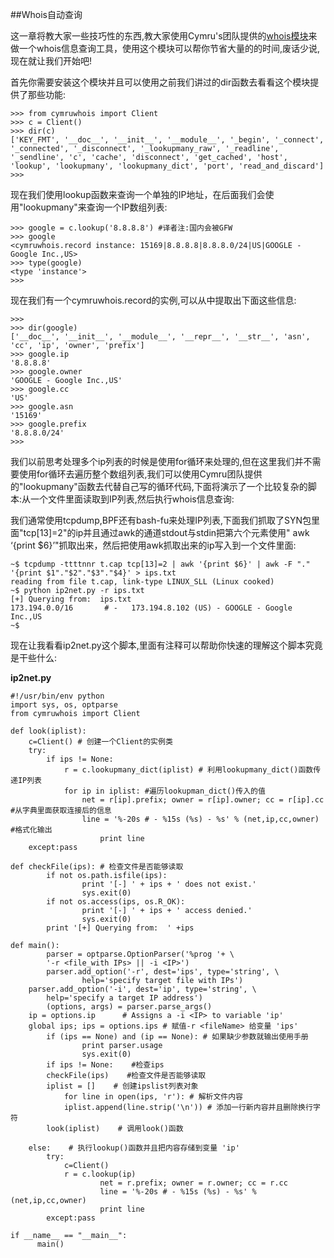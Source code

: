 ##Whois自动查询

这一章将教大家一些技巧性的东西,教大家使用Cymru's团队提供的[whois模块](https://pypi.python.org/pypi/cymruwhois/1.0)来做一个whois信息查询工具，使用这个模块可以帮你节省大量的的时间,废话少说,现在就让我们开始吧!

首先你需要安装这个模块并且可以使用之前我们讲过的dir函数去看看这个模块提供了那些功能:

```
>>> from cymruwhois import Client
>>> c = Client()
>>> dir(c)
['KEY_FMT', '__doc__', '__init__', '__module__', '_begin', '_connect', '_connected', '_disconnect', '_lookupmany_raw', '_readline', '_sendline', 'c', 'cache', 'disconnect', 'get_cached', 'host', 'lookup', 'lookupmany', 'lookupmany_dict', 'port', 'read_and_discard']
>>>
```

现在我们使用lookup函数来查询一个单独的IP地址，在后面我们会使用"lookupmany"来查询一个IP数组列表:

```
>>> google = c.lookup('8.8.8.8') #译者注:国内会被GFW
>>> google
<cymruwhois.record instance: 15169|8.8.8.8|8.8.8.0/24|US|GOOGLE - Google Inc.,US>
>>> type(google)
<type 'instance'>
>>>
```

现在我们有一个cymruwhois.record的实例,可以从中提取出下面这些信息:

```
>>>
>>> dir(google)
['__doc__', '__init__', '__module__', '__repr__', '__str__', 'asn', 'cc', 'ip', 'owner', 'prefix']
>>> google.ip
'8.8.8.8'
>>> google.owner
'GOOGLE - Google Inc.,US'
>>> google.cc
'US'
>>> google.asn
'15169'
>>> google.prefix
'8.8.8.0/24'
>>>
```

我们以前思考处理多个ip列表的时候是使用for循环来处理的,但在这里我们并不需要使用for循环去遍历整个数组列表,我们可以使用Cymru团队提供的"lookupmany"函数去代替自己写的循环代码,下面将演示了一个比较复杂的脚本:从一个文件里面读取到IP列表,然后执行whois信息查询:

我们通常使用tcpdump,BPF还有bash-fu来处理IP列表,下面我们抓取了SYN包里面"tcp[13]=2"的ip并且通过awk的通道stdout与stdin把第六个元素使用" awk ‘{print $6}’"抓取出来，然后把使用awk抓取出来的ip写入到一个文件里面:

```
~$ tcpdump -ttttnnr t.cap tcp[13]=2 | awk '{print $6}' | awk -F "." '{print $1"."$2"."$3"."$4}' > ips.txt
reading from file t.cap, link-type LINUX_SLL (Linux cooked)
~$ python ip2net.py -r ips.txt
[+] Querying from:  ips.txt
173.194.0.0/16       # -   173.194.8.102 (US) - GOOGLE - Google Inc.,US
~$
```

现在让我看看ip2net.py这个脚本,里面有注释可以帮助你快速的理解这个脚本究竟是干些什么:

**ip2net.py**

```
#!/usr/bin/env python
import sys, os, optparse
from cymruwhois import Client
 
def look(iplist):
    c=Client() # 创建一个Client的实例类
    try:
        if ips != None:
            r = c.lookupmany_dict(iplist) # 利用lookupmany_dict()函数传递IP列表
            for ip in iplist: #遍历lookupman_dict()传入的值
                net = r[ip].prefix; owner = r[ip].owner; cc = r[ip].cc #从字典里面获取连接后的信息
                line = '%-20s # - %15s (%s) - %s' % (net,ip,cc,owner) #格式化输出
                    print line
    except:pass
 
def checkFile(ips): # 检查文件是否能够读取
        if not os.path.isfile(ips):
                print '[-] ' + ips + ' does not exist.'
                sys.exit(0)
        if not os.access(ips, os.R_OK):
                print '[-] ' + ips + ' access denied.'
                sys.exit(0)
        print '[+] Querying from:  ' +ips
 
def main():
        parser = optparse.OptionParser('%prog '+ \
        '-r <file_with IPs> || -i <IP>')
        parser.add_option('-r', dest='ips', type='string', \
                help='specify target file with IPs')
    parser.add_option('-i', dest='ip', type='string', \
        help='specify a target IP address')
        (options, args) = parser.parse_args()
    ip = options.ip      # Assigns a -i <IP> to variable 'ip'
    global ips; ips = options.ips # 赋值-r <fileName> 给变量 'ips'
        if (ips == None) and (ip == None): # 如果缺少参数就输出使用手册
                print parser.usage
                sys.exit(0)
        if ips != None:    #检查ips
        checkFile(ips)    #检查文件是否能够读取
        iplist = []    # 创建ipslist列表对象
            for line in open(ips, 'r'): # 解析文件内容
            iplist.append(line.strip('\n')) # 添加一行新内容并且删除换行字符
        look(iplist)    # 调用look()函数
 
    else:    # 执行lookup()函数并且把内容存储到变量 'ip'
        try:
            c=Client()
            r = c.lookup(ip)
                    net = r.prefix; owner = r.owner; cc = r.cc
                    line = '%-20s # - %15s (%s) - %s' % (net,ip,cc,owner)
                    print line
        except:pass
 
if __name__ == "__main__":
      main()
```


